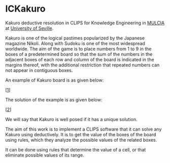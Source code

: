 # ICKakuro

Kakuro deductive resolution in CLIPS for Knowledge Engineering in [MULCIA](https://www.informatica.us.es/index.php/masteres/mulcia) at [University of Seville](http://www.us.es/).

Kakuro is one of the logical pastimes popularized by the Japanese magazine Nikoli. Along with Sudoku is one of the most widespread worldwide. The aim of the game is to place numbers from 1 to 9 in the boxes of a predetermined board so that the sum of the numbers in the adjacent boxes of each row and column of the board is indicated in the margins thereof, with the additional restriction that repeated numbers can not appear in contiguous boxes.

An example of Kakuro board is as given below:

[[1](https://www.cs.us.es/cursos/ic/trabajo/kakuro.png)]

The solution of the example is as given below:

[[2](https://www.cs.us.es/cursos/ic/trabajo/kakuro-resuelto.png)]

We will say that Kakuro is well posed if it has a unique solution.

The aim of this work is to implement a CLIPS software that it can solve any Kakuro using deductively. It is to get the value of the boxes of the board using rules, which they analyze the possible values of the related boxes.

It can be done using rules that determine the value of a cell, or that eliminate possible values of its range.
